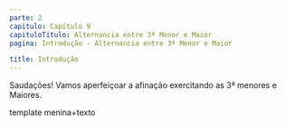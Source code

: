 ```yaml
---
parte: 2
capitulo: Capítulo 9
capituloTitulo: Alternancia entre 3ª Menor e Maior
pagina: Introdução - Alternancia entre 3ª Menor e Maior

title: Introdução
---
```


Saudações! Vamos aperfeiçoar a afinação exercitando as 3ª menores e Maiores.

template menina+texto
